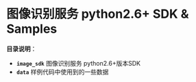 # 图像识别服务 python2.6+ SDK & Samples

**目录说明**：
+ **`image_sdk`** 图像识别服务 python2.6+版本SDK
+ **`data`** 样例代码中使用到的一些数据


